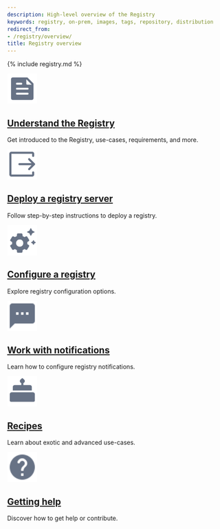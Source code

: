 ```yaml
---
description: High-level overview of the Registry
keywords: registry, on-prem, images, tags, repository, distribution
redirect_from:
- /registry/overview/
title: Registry overview
---
```


{% include registry.md %}


<div class="component-container">
    <!--start row-->
    <div class="row">
      <div class="col-xs-12 col-sm-12 col-md-12 col-lg-4 block">
        <div class="component">
             <div class="component-icon">
                <a href="/registry/introduction/"><img src="/assets/images/engine-logging.svg" alt="Introduction" width="70" height="70"></a>
                 </div>
                 <h2 id="intro"><a href="/registry/introduction/">Understand the Registry</a></h2>
                 <p>Get introduced to the Registry, use-cases, requirements, and more.</p>
        </div>
      </div>
      <div class="col-xs-12 col-sm-12 col-md-12 col-lg-4 block">
        <div class="component">
            <div class="component-icon">
                 <a href="/registry/deploying/"><img src="/assets/images/build-exporters.svg" alt="Deploying" width="70" height="70"></a>
            </div>
                <h2 id="deploy"><a href="/registry/deploying/">Deploy a registry server</a></h2>
                <p>Follow step-by-step instructions to deploy a registry.</p>
         </div>
     </div>
     <div class="col-xs-12 col-sm-12 col-md-12 col-lg-4 block">
        <div class="component">
            <div class="component-icon">
                <a href="/registry/configuration/"><img src="/assets/images/engine-configure-daemon.svg" alt="Configuration" width="70" height="70"></a>
            </div>
                <h2 id="configure"><a href="/registry/configuration/">Configure a registry</a></h2>
                <p>Explore registry configuration options.</p>
        </div>
    </div>
    </div>
    <!--start row-->
    <div class="row">
     <div class="col-xs-12 col-sm-12 col-md-12 col-lg-4 block">
        <div class="component">
            <div class="component-icon">
                 <a href="/registry/notifications/"><img src="/assets/images/sms.svg" alt="FAQs" width="70" height="70"></a>
            </div>
                <h2 id="notifications"><a href="/registry/notifications/">Work with notifications</a></h2>
                <p>Learn how to configure registry notifications.</p>
        </div>
     </div>
     <div class="col-xs-12 col-sm-12 col-md-12 col-lg-4 block">
        <div class="component">
          <div class="component-icon">
                 <a href="/registry/recipes/"><img src="/assets/images/build-bake.svg" alt="Recipes" width="70" height="70"></a>
          </div>
                <h2 id="recipes"><a href="/registry/recipes/">Recipes</a></h2>
                <p>Learn about exotic and advanced use-cases.</p>
        </div>
      </div>
      <div class="col-xs-12 col-sm-12 col-md-12 col-lg-4 block">
        <div class="component">
            <div class="component-icon">
                <a href="/registry/help/"><img src="/assets/images/help.svg" alt="Give feedback" width="70" height="70"></a>
            </div>
                <h2 id="help"><a href="/registry/help/">Getting help</a></h2>
                <p>Discover how to get help or contribute.</p>
        </div>
     </div>
    </div>
</div>
